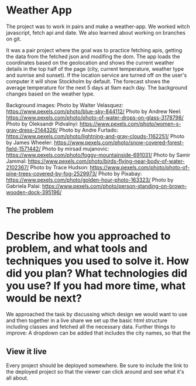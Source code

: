 # Weather App

The project was to work in pairs and make a weather-app. We worked witch javascript, fetch api and date. We also learned about working on branches on git.

It was a pair project where the goal was to practice fetching apis, getting the data from the fetched json and modifing the dom.
The app loads the coordinates based on the geolocation and shows the current weather details in the top half of the page (city, current temperature, weather type and sunrise and sunset). If the location service are turned off on the user's computer it will show Stockholm by default.
The forecast shows the average temperature for the next 5 days at 9am each day.
The background changes based on the weather type.

Background images:
Photo by Walter Velasquez: https://www.pexels.com/photo/blue-sky-844112/
Photo by Andrew Neel: https://www.pexels.com/photo/photo-of-water-drops-on-glass-3178798/
Photo by Oleksandr Pidvalnyi: https://www.pexels.com/photo/women-s-gray-dress-2144326/
Photo by Andre Furtado: https://www.pexels.com/photo/lightning-and-gray-clouds-1162251/
Photo by James Wheeler: https://www.pexels.com/photo/snow-covered-forest-field-1571442/
Photo by mirsad mujanovic: https://www.pexels.com/photo/foggy-mountainside-691031/
Photo by Samir Jammal: https://www.pexels.com/photo/birds-flying-near-body-of-water-2102367/
Photo by Trace Hudson: https://www.pexels.com/photo/photo-of-pine-trees-covered-by-fog-2529973/
Photo by Pixabay: https://www.pexels.com/photo/golden-hour-photo-163323/
Photo by Gabriela Palai: https://www.pexels.com/photo/person-standing-on-brown-wooden-dock-395196/

## The problem

# Describe how you approached to problem, and what tools and techniques you used to solve it. How did you plan? What technologies did you use? If you had more time, what would be next?

We approached the task by discussing which design we would want to use and then together in a live share we set up the basic html structure including classes and fetched all the necessary data.
Further things to improve: A dropdown can be added that includes the city names, so that the

## View it live

Every project should be deployed somewhere. Be sure to include the link to the deployed project so that the viewer can click around and see what it's all about.
